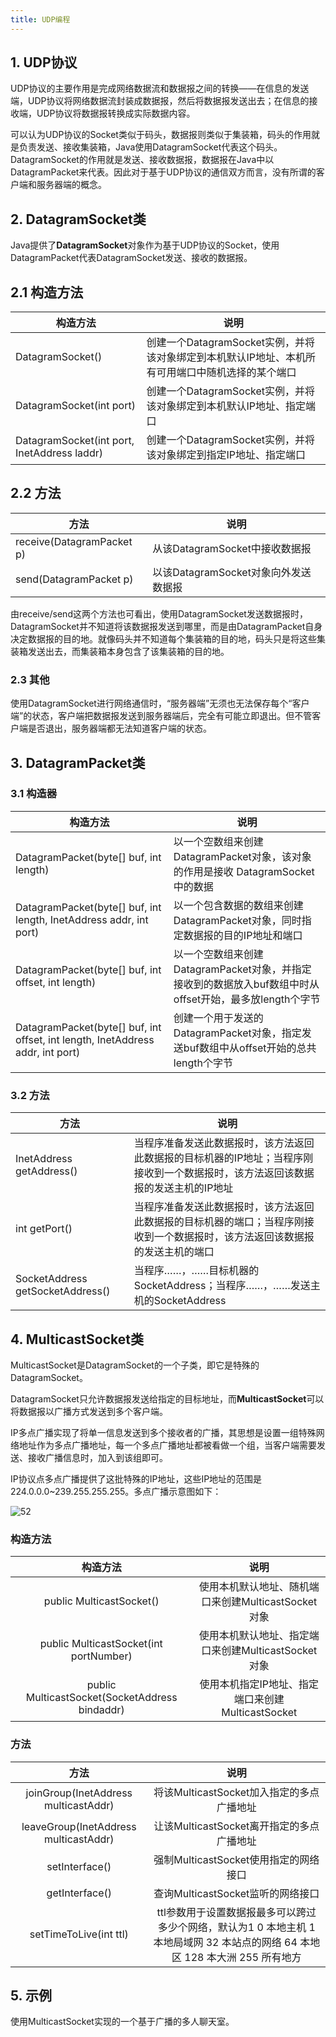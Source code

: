 ```yaml
---
title: UDP编程
---
```


## 1. UDP协议

UDP协议的主要作用是完成网络数据流和数据报之间的转换——在信息的发送端，UDP协议将网络数据流封装成数据报，然后将数据报发送出去；在信息的接收端，UDP协议将数据报转换成实际数据内容。

可以认为UDP协议的Socket类似于码头，数据报则类似于集装箱，码头的作用就是负责发送、接收集装箱，Java使用DatagramSocket代表这个码头。DatagramSocket的作用就是发送、接收数据报，数据报在Java中以DatagramPacket来代表。因此对于基于UDP协议的通信双方而言，没有所谓的客户端和服务器端的概念。

## 2. DatagramSocket类

Java提供了**DatagramSocket**对象作为基于UDP协议的Socket，使用DatagramPacket代表DatagramSocket发送、接收的数据报。

## 2.1 构造方法

| 构造方法                                     | 说明                                                         |
| -------------------------------------------- | ------------------------------------------------------------ |
| DatagramSocket()                             | 创建一个DatagramSocket实例，并将该对象绑定到本机默认IP地址、本机所有可用端口中随机选择的某个端口 |
| DatagramSocket(int  port)                    | 创建一个DatagramSocket实例，并将该对象绑定到本机默认IP地址、指定端口 |
| DatagramSocket(int  port, InetAddress laddr) | 创建一个DatagramSocket实例，并将该对象绑定到指定IP地址、指定端口 |

## 2.2 方法

| 方法                       | 说明                                 |
| -------------------------- | ------------------------------------ |
| receive(DatagramPacket  p) | 从该DatagramSocket中接收数据报       |
| send(DatagramPacket  p)    | 以该DatagramSocket对象向外发送数据报 |

由receive/send这两个方法也可看出，使用DatagramSocket发送数据报时，DatagramSocket并不知道将该数据报发送到哪里，而是由DatagramPacket自身决定数据报的目的地。就像码头并不知道每个集装箱的目的地，码头只是将这些集装箱发送出去，而集装箱本身包含了该集装箱的目的地。

### 2.3 其他

使用DatagramSocket进行网络通信时，“服务器端”无须也无法保存每个“客户端”的状态，客户端把数据报发送到服务器端后，完全有可能立即退出。但不管客户端是否退出，服务器端都无法知道客户端的状态。

## 3. DatagramPacket类

### 3.1 构造器

| 构造方法                                                     | 说明                                                         |
| ------------------------------------------------------------ | ------------------------------------------------------------ |
| DatagramPacket(byte[]  buf, int length)                      | 以一个空数组来创建  DatagramPacket对象，该对象的作用是接收  DatagramSocket中的数据 |
| DatagramPacket(byte[]  buf, int length, InetAddress addr, int port) | 以一个包含数据的数组来创建  DatagramPacket对象，同时指定数据报的目的IP地址和端口 |
| DatagramPacket(byte[]  buf, int offset, int length)          | 以一个空数组来创建  DatagramPacket对象，并指定接收到的数据放入buf数组中时从offset开始，最多放length个字节 |
| DatagramPacket(byte[]  buf, int offset, int length, InetAddress addr, int port) | 创建一个用于发送的  DatagramPacket对象，指定发送buf数组中从offset开始的总共length个字节 |

### 3.2 方法

| 方法                              | 说明                                                         |
| --------------------------------- | ------------------------------------------------------------ |
| InetAddress  getAddress()         | 当程序准备发送此数据报时，该方法返回此数据报的目标机器的IP地址；当程序刚接收到一个数据报时，该方法返回该数据报的发送主机的IP地址 |
| int  getPort()                    | 当程序准备发送此数据报时，该方法返回此数据报的目标机器的端口；当程序刚接收到一个数据报时，该方法返回该数据报的发送主机的端口 |
| SocketAddress  getSocketAddress() | 当程序……，……目标机器的SocketAddress；当程序……，……发送主机的SocketAddress |

## 4. MulticastSocket类

MulticastSocket是DatagramSocket的一个子类，即它是特殊的DatagramSocket。

DatagramSocket只允许数据报发送给指定的目标地址，而**MulticastSocket**可以将数据报以广播方式发送到多个客户端。

IP多点广播实现了将单一信息发送到多个接收者的广播，其思想是设置一组特殊网络地址作为多点广播地址，每一个多点广播地址都被看做一个组，当客户端需要发送、接收广播信息时，加入到该组即可。

IP协议点多点广播提供了这批特殊的IP地址，这些IP地址的范围是224.0.0.0~239.255.255.255。多点广播示意图如下：

![52](https://figure-bed.chua-n.com/notebook/Java/52.png)

### 构造方法

|                    构造方法                     |                        说明                         |
| :---------------------------------------------: | :-------------------------------------------------: |
|            public  MulticastSocket()            | 使用本机默认地址、随机端口来创建MulticastSocket对象 |
|     public  MulticastSocket(int portNumber)     | 使用本机默认地址、指定端口来创建MulticastSocket对象 |
| public  MulticastSocket(SocketAddress bindaddr) |  使用本机指定IP地址、指定端口来创建MulticastSocket  |

### 方法

|                  方法                  |                             说明                             |
| :------------------------------------: | :----------------------------------------------------------: |
| joinGroup(InetAddress  multicastAddr)  |          将该MulticastSocket加入指定的多点广播地址           |
| leaveGroup(InetAddress  multicastAddr) |          让该MulticastSocket离开指定的多点广播地址           |
|             setInterface()             |            强制MulticastSocket使用指定的网络接口             |
|             getInterface()             |              查询MulticastSocket监听的网络接口               |
|        setTimeToLive(int  ttl)         | ttl参数用于设置数据报最多可以跨过多少个网络，默认为1               0            本地主机                  1            本地局域网                  32            本站点的网络                  64            本地区                  128            本大洲                  255            所有地方 |

## 5. 示例

使用MulticastSocket实现的一个基于广播的多人聊天室。

